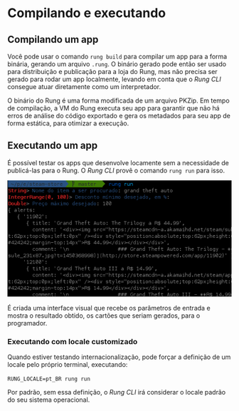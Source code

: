 # Compilando e executando

## Compilando um app

Você pode usar o comando ``rung build`` para compilar um app
para a forma binária, gerando um arquivo ``.rung``. O binário gerado
pode então ser usado para distribuição e publicação para a loja do Rung,
mas não precisa ser gerado para rodar um app localmente, levando
em conta que o *Rung CLI* consegue atuar diretamente como um interpretador.

O binário do Rung é uma forma modificada de um arquivo PKZip. Em tempo
de compilação, a VM do Rung executa seu app para garantir que não há
erros de análise do código exportado e gera os metadados para seu app
de forma estática, para otimizar a execução.

## Executando um app

É possível testar os apps que desenvolve locamente sem a
necessidade de publicá-las para o Rung. O *Rung CLI* provê o comando
``rung run`` para isso.

![Run](../img/run.png)

É criada uma interface visual que recebe os parâmetros de entrada
e mostra o resultado obtido, os cartões que seriam gerados, para o
programador.

### Executando com locale customizado

Quando estiver testando internacionalização, pode forçar a definição
de um locale pelo próprio terminal, executando:

``RUNG_LOCALE=pt_BR rung run``

Por padrão, sem essa definição, o *Rung CLI* irá considerar o locale
padrão do seu sistema operacional.